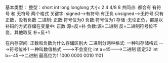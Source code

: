 基本类型： 
					整型：short int long longlong 
                    大小:   2    4   4/8   8 
				  共同点: 都会有 有符号 和 无符号 两个格式
				  关键字: signed-->有符号:有正负 
                        unsigned-->无符号:只有正数，没有负数 
				  二进制: 正数:符号位为0     负数:符号位为1
				  存储  :无论正负，都是以补码的方式存储在变量中: 
						正数:源=反=补 
						负数:源=二进制 
							 反=二进制符号位不变，其他取反 
							 补=反+1
							 
在内存空间: 
					正数和负数为什么存储区别大 
						二进制分两种格式: 
							一种叫存储格式    --->符号位补1
							一种叫数值格式    --->不会变化
						int a=45--->二进制  固定32 
						int b=-45-->二进制  最高位为1
						1000 0000 0010 1101